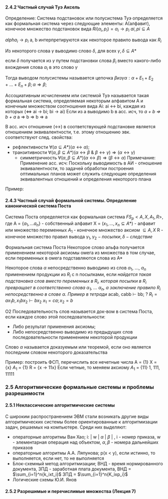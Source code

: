 #### 2.4.2 Частный случай Туэ Аксель
Определение:
Система подстановок или полусистема Туэ определяется как формальная система через следующие элементы: A(алфавит), конечное множество подстановок вида $Ri(\alpha_i, p_i) = {\alpha_i \rightarrow p_i}$
$ai, pi \subseteq A$

$alpha_i \rightarrow p_i$
a, b интерпретируются как некоторое правило вывода как $R_i$

Из некоторого слова $\gamma$ выводимо слово $\delta$, для всех $\gamma, \delta \subseteq A*$

если  $\delta$ получается из $\gamma$ путем подстановки слова $\beta_i$ вместо какого-либо вхождения слова $\alpha_i$ в это слово $\gamma$


Тогда выводом полусистемы называется цепочка 
$\beta из \gamma \alpha: \alpha + E_1 + E_2 + ... + E_n + \beta; \alpha \Rightarrow \beta$;


Ассоциативным исчислением или системой Туэ называется такая формальная система, определяемая некоторым алфавитом A и конечным множеством соотношения вида Ai: ai <-> bi, каждая из которых (<=> 
ai -> bi; 
bi -> ai)
Если из a выводимо b в асс. исч, то _a + b => b + a_
a => b => b => a

В асс. исч отношение (<->) в соответствующей подстановке является отношением эквивалентности, т.е. этому отношению эвк. соответствуют след. свойства:
- рефлективности $\forall (\alpha \subseteq A*) (\alpha \leftrightarrow \alpha)$;
- транзитивности $\forall(\alpha, \beta \subseteq A*)(\alpha \leftrightarrow \beta$ & $\beta \leftrightarrow \gamma) \Rightarrow (\alpha \leftrightarrow \gamma)$
	- симметричность $\forall(\alpha,\beta \subseteq A*) (\alpha \leftrightarrow \beta) \Rightarrow (\beta \leftrightarrow \alpha)$
Примечание: 
Применение асс. исч: 
		Поскольку выводимость в  АИ - отношение эквивалентности, то задачей обработки построения оптимальных планов может служить следующие определения эквивалентных отношений  и определения некоторого плана

Пример:




#### 2.4.3 Частный случай формальной системы. Определение канонической система Поста
Система Поста определяется как формальная система $FS_p <A, X, A_1, R>$, 
	где А = {$a_1, ... a_n$} - собственный алфавит
	X = ($x_1, ... , x_n \subseteq A*$) - алфавит или множество переменных
	$A_1$ - конечное множество аксиом  $\subseteq A, X$
	R - конечное множество правил вывода $\gamma_1, \gamma_2 - посылки, \delta - следствие$

Формальная система Поста
Некоторое слово альфа получается применением некоторой аксиомы омега из множества в том случае, если переменных в омега подставляются слова из А*

Некоторое слова $\alpha$ непосредственно выводимо из слов $\alpha_1$, ..., $\alpha_n$ применением продукции из $R_i$ с n посылками, если *найдется такая подстановка слов вместо переменных в $R_i$, которая посылки в $R_i$ превращает в соответственно слова $\alpha_1$, ... $\alpha_n$, а заключение правило $R_i$ непосредственно в слове $\alpha$.*
_Пример в тетради_
acab, cabb $\vdash$ bb; ?
$R_I = ax_1b, x_1bx_2 \vdash bx_2$
$x_1 = ca; x_2 = b$

О2
Последовательность слов называется док-вом в система Поста, если каждое слово этой последовательности:
- Либо результат применения аксиомы;
- Либо непосредственно выводимо из предыдущих слов последовательности применением некоторой продукции

Слово $\alpha$ называется доказуемым или теоремой, если оно является последним словом некоторого доказательства

Пример: построить ФСП, перечислить все нечетные числа
A = {1}
X = {x}
$A_1$ = {1}
R = {x -> 11x}
Если четные, то меняем аксиому $A_1$ = {11}
1, 111, 11111
### 2.5 Алгоритмические формальные системы и проблемы разрешимости

####  2.5.1 Неклассические алгоритмические системы

С широким распространением ЭВМ стали возникать другие виды алгоритмических системы более ориентированные к алгоритмизации задач, решаемых на компьютере.
Среди них выделяют:
- операторные алгоритмы Ван Хао;
i: | w | $\alpha$ | $\beta$ | , i - номер приказа, w - элементарная операция над объектом, $\alpha, \beta$ - номера дальнейших приказов
- операторные алгоритмы А.А. Ляпунова;
p(x < y), если истинно, то выполняется, если нет, то не выполняется
- Блок-схемный метод алгоритмизации;
ВНД - время нормированного документа,
ЗПД - заработная плата документа,
ВНД = $\sum_{i=1}^n{k_ixt_i}$
ЗПД = $\sum_{i=1}^n{K_ixp_i}$
- Логические схемы Ю.И. Янов
#### 2.5.2 Разрешимые и перечислимые множества (Лекция 7)

